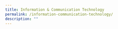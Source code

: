 ```yaml
---
title: Information & Communication Technology
permalink: /information-communication-technology/
description: ""
---
```

